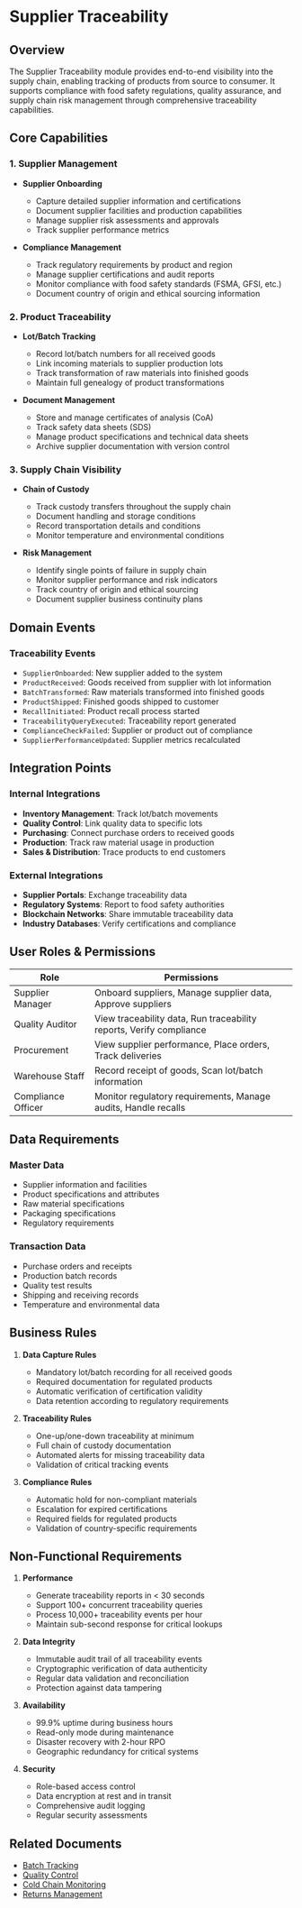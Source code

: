 # Supplier Traceability

## Overview
The Supplier Traceability module provides end-to-end visibility into the supply chain, enabling tracking of products from source to consumer. It supports compliance with food safety regulations, quality assurance, and supply chain risk management through comprehensive traceability capabilities.

## Core Capabilities

### 1. Supplier Management
- **Supplier Onboarding**
  - Capture detailed supplier information and certifications
  - Document supplier facilities and production capabilities
  - Manage supplier risk assessments and approvals
  - Track supplier performance metrics

- **Compliance Management**
  - Track regulatory requirements by product and region
  - Manage supplier certifications and audit reports
  - Monitor compliance with food safety standards (FSMA, GFSI, etc.)
  - Document country of origin and ethical sourcing information

### 2. Product Traceability
- **Lot/Batch Tracking**
  - Record lot/batch numbers for all received goods
  - Link incoming materials to supplier production lots
  - Track transformation of raw materials into finished goods
  - Maintain full genealogy of product transformations

- **Document Management**
  - Store and manage certificates of analysis (CoA)
  - Track safety data sheets (SDS)
  - Manage product specifications and technical data sheets
  - Archive supplier documentation with version control

### 3. Supply Chain Visibility
- **Chain of Custody**
  - Track custody transfers throughout the supply chain
  - Document handling and storage conditions
  - Record transportation details and conditions
  - Monitor temperature and environmental conditions

- **Risk Management**
  - Identify single points of failure in supply chain
  - Monitor supplier performance and risk indicators
  - Track country of origin and ethical sourcing
  - Document supplier business continuity plans

## Domain Events

### Traceability Events
- `SupplierOnboarded`: New supplier added to the system
- `ProductReceived`: Goods received from supplier with lot information
- `BatchTransformed`: Raw materials transformed into finished goods
- `ProductShipped`: Finished goods shipped to customer
- `RecallInitiated`: Product recall process started
- `TraceabilityQueryExecuted`: Traceability report generated
- `ComplianceCheckFailed`: Supplier or product out of compliance
- `SupplierPerformanceUpdated`: Supplier metrics recalculated

## Integration Points

### Internal Integrations
- **Inventory Management**: Track lot/batch movements
- **Quality Control**: Link quality data to specific lots
- **Purchasing**: Connect purchase orders to received goods
- **Production**: Track raw material usage in production
- **Sales & Distribution**: Trace products to end customers

### External Integrations
- **Supplier Portals**: Exchange traceability data
- **Regulatory Systems**: Report to food safety authorities
- **Blockchain Networks**: Share immutable traceability data
- **Industry Databases**: Verify certifications and compliance

## User Roles & Permissions

| Role | Permissions |
|------|-------------|
| Supplier Manager | Onboard suppliers, Manage supplier data, Approve suppliers |
| Quality Auditor | View traceability data, Run traceability reports, Verify compliance |
| Procurement | View supplier performance, Place orders, Track deliveries |
| Warehouse Staff | Record receipt of goods, Scan lot/batch information |
| Compliance Officer | Monitor regulatory requirements, Manage audits, Handle recalls |

## Data Requirements

### Master Data
- Supplier information and facilities
- Product specifications and attributes
- Raw material specifications
- Packaging specifications
- Regulatory requirements

### Transaction Data
- Purchase orders and receipts
- Production batch records
- Quality test results
- Shipping and receiving records
- Temperature and environmental data

## Business Rules

1. **Data Capture Rules**
   - Mandatory lot/batch recording for all received goods
   - Required documentation for regulated products
   - Automatic verification of certification validity
   - Data retention according to regulatory requirements

2. **Traceability Rules**
   - One-up/one-down traceability at minimum
   - Full chain of custody documentation
   - Automated alerts for missing traceability data
   - Validation of critical tracking events

3. **Compliance Rules**
   - Automatic hold for non-compliant materials
   - Escalation for expired certifications
   - Required fields for regulated products
   - Validation of country-specific requirements

## Non-Functional Requirements

1. **Performance**
   - Generate traceability reports in < 30 seconds
   - Support 100+ concurrent traceability queries
   - Process 10,000+ traceability events per hour
   - Maintain sub-second response for critical lookups

2. **Data Integrity**
   - Immutable audit trail of all traceability events
   - Cryptographic verification of data authenticity
   - Regular data validation and reconciliation
   - Protection against data tampering

3. **Availability**
   - 99.9% uptime during business hours
   - Read-only mode during maintenance
   - Disaster recovery with 2-hour RPO
   - Geographic redundancy for critical systems

4. **Security**
   - Role-based access control
   - Data encryption at rest and in transit
   - Comprehensive audit logging
   - Regular security assessments

## Related Documents
- [Batch Tracking](./batch_tracking.md)
- [Quality Control](./quality_control.md)
- [Cold Chain Monitoring](./cold_chain.md)
- [Returns Management](./returns.md)
